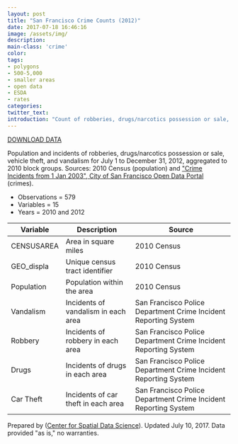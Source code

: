 ```yaml
---
layout: post
title: "San Francisco Crime Counts (2012)"
date: 2017-07-18 16:46:16
image: /assets/img/
description:
main-class: 'crime'
color:
tags:
- polygons
- 500-5,000
- smaller areas
- open data
- ESDA
- rates
categories:
twitter_text:
introduction: "Count of robberies, drugs/narcotics possession or sale, vehicle theft, and vandalism by San Francisco block group (06-12/2012)."
---
```

<script>
  var map = L.map('map');
  L.tileLayer('https://api.tiles.mapbox.com/v4/{id}/{z}/{x}/{y}.png?access_token=pk.eyJ1IjoibWFwYm94IiwiYSI6ImNpejY4NXVycTA2emYycXBndHRqcmZ3N3gifQ.rJcFIG214AriISLbB6B5aw', { <!--this is the URL for the SFCrime_blocks Geojson-->
		maxZoom: 18,
		attribution: 'Map data &copy; <a href="http://openstreetmap.org">OpenStreetMap</a> contributors, ' +
			'<a href="http://creativecommons.org/licenses/by-sa/2.0/">CC-BY-SA</a>, ' +
			'Imagery © <a href="http://mapbox.com">Mapbox</a>',
		id: 'mapbox.light'
	}).addTo(map);

  map.scrollWheelZoom.disable();
  map.touchZoom.disable();
  var enableMapInteraction = function () {
      map.scrollWheelZoom.enable();
      map.touchZoom.enable();
  }
  $('#map').on('click touch', enableMapInteraction);
$('#map').on('mouseout', function(){ map.scrollWheelZoom.disable();});

  var smallIcon = L.icon({
         iconUrl: 'http://www.hckrecruitment.nic.in/images/blue.png',
         iconSize: [16, 16], // size of the icon
         });

   function onEachFeature(feature, layer) {
     //console.log(feature);
     var txt = "";
     for (var fname in feature.properties) {
       txt += fname;
       txt += " : ";
       txt += feature.properties[fname];
       txt += "<br/>";
     }
     layer.bindPopup(txt);
   }


  // load GeoJSON from an external file
  // load GeoJSON from an external file
  $.getJSON("../data/SFCrime_blocks.geojson",function(data){
    // add GeoJSON layer to the map once the file is loaded
    var json = L.geoJson(data, {
      pointToLayer: function(feature, latlng) {
        
        return L.marker(latlng, {
          icon: smallIcon
        });
      },
      onEachFeature: onEachFeature
    });
    json.addTo(map);
    map.fitBounds(json.getBounds());
  });

</script>

[DOWNLOAD DATA](https://s3.amazonaws.com/geoda/data/SFCrime_July_Dec2012.zip)


Population and incidents of robberies, drugs/narcotics possession or sale, vehicle theft, and vandalism for July 1 to December 31, 2012, aggregated to 2010 block groups. Sources: 2010 Census (population) and ["Crime Incidents from 1 Jan 2003", City of San Francisco Open Data Portal](https://data.sfgov.org/Public-Safety/Map-Crime-Incidents-from-1-Jan-2003/gxxq-x39z) (crimes).

* Observations = 579
* Variables = 15
* Years = 2010 and 2012

|Variable|Description|Source
|---|---|---|
|CENSUSAREA|Area in square miles|2010 Census
|GEO\_displa|Unique census tract identifier|2010 Census
|Population|Population within the area|2010 Census
|Vandalism|Incidents of vandalism in each area|San Francisco Police Department Crime Incident Reporting System
|Robbery|Incidents of robbery in each area|San Francisco Police Department Crime Incident Reporting System
|Drugs|Incidents of drugs in each area|San Francisco Police Department Crime Incident Reporting System
|Car Theft|Incidents of car theft in each area|San Francisco Police Department Crime Incident Reporting System

Prepared by ([Center for Spatial Data Science](https://spatial.uchicago.edu/)). Updated July 10, 2017. Data provided "as is," no warranties.
